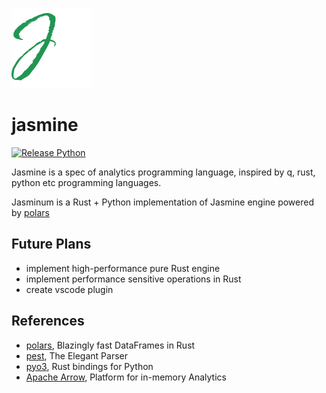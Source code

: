 ![j*](icon.png)

# jasmine

[![Release Python](https://github.com/hinmeru/jasmine/actions/workflows/release-python-linux.yml/badge.svg)](https://github.com/hinmeru/jasmine/actions/workflows/release-python-linux.yml)

Jasmine is a spec of analytics programming language, inspired by q, rust, python etc programming languages.

Jasminum is a Rust + Python implementation of Jasmine engine powered by [polars](https://pola.rs/)

## Future Plans

- implement high-performance pure Rust engine
- implement performance sensitive operations in Rust
- create vscode plugin

## References

- [polars](https://pola.rs/), Blazingly fast DataFrames in Rust
- [pest](https://pest.rs/), The Elegant Parser
- [pyo3](https://pyo3.rs/), Rust bindings for Python
- [Apache Arrow](https://arrow.apache.org/), Platform for in-memory Analytics
